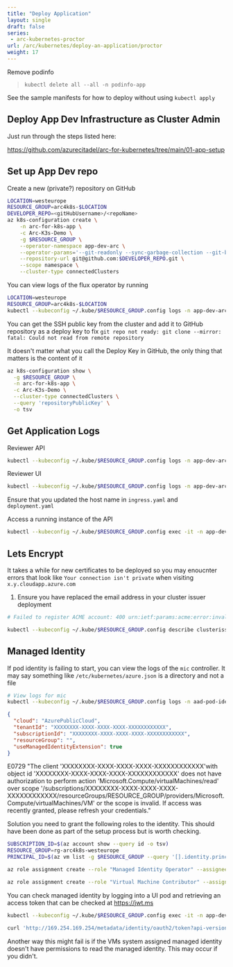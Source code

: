```yaml
---
title: "Deploy Application"
layout: single
draft: false
series:
 - arc-kubernetes-proctor
url: /arc/kubernetes/deploy-an-application/proctor
weight: 17
---
```


Remove podinfo

> `kubectl delete all --all -n podinfo-app`

See the sample manifests for how to deploy without using `kubectl apply`

## Deploy App Dev Infrastructure as Cluster Admin

Just run through the steps listed here:

<https://github.com/azurecitadel/arc-for-kubernetes/tree/main/01-app-setup>

## Set up App Dev repo

Create a new (private?) repository on GitHub

```bash
LOCATION=westeurope
RESOURCE_GROUP=arc4k8s-$LOCATION
DEVELOPER_REPO=<gitHubUsername>/<repoName>
az k8s-configuration create \
    -n arc-for-k8s-app \
    -c Arc-K3s-Demo \
    -g $RESOURCE_GROUP \
    --operator-namespace app-dev-arc \
    --operator-params='--git-readonly --sync-garbage-collection --git-branch=main' \
    --repository-url git@github.com:$DEVELOPER_REPO.git \
    --scope namespace \
    --cluster-type connectedClusters
```

You can view logs of the flux operator by running

```bash
LOCATION=westeurope
RESOURCE_GROUP=arc4k8s-$LOCATION
kubectl --kubeconfig ~/.kube/$RESOURCE_GROUP.config logs -n app-dev-arc -linstanceName=arc-for-k8s-app
```

You can get the SSH public key from the cluster and add it to GitHub repository as a deploy key to fix `git repo not ready: git clone --mirror: fatal: Could not read from remote repository`

It doesn't matter what you call the Deploy Key in GitHub, the only thing that matters is the content of it

```bash
az k8s-configuration show \
  -g $RESOURCE_GROUP \
  -n arc-for-k8s-app \
  -c Arc-K3s-Demo \
  --cluster-type connectedClusters \
  --query 'repositoryPublicKey' \
  -o tsv
```

## Get Application Logs

Reviewer API

```bash
kubectl --kubeconfig ~/.kube/$RESOURCE_GROUP.config logs -n app-dev-arc -lapp=reviewer-api --tail=-1
```

Reviewer UI

```bash
kubectl --kubeconfig ~/.kube/$RESOURCE_GROUP.config logs -n app-dev-arc -lapp=reviewer-ui --tail=-1
```

Ensure that you updated the host name in `ingress.yaml` and `deployment.yaml`

Access a running instance of the API

```bash
kubectl --kubeconfig ~/.kube/$RESOURCE_GROUP.config exec -it -n app-dev-arc reviewer-api-XXXXXXXX-YYYYY -- /bin/bash
```

## Lets Encrypt

It takes a while for new certificates to be deployed so you may enoucnter errors that look like `Your connection isn't private` when visiting `x.y.cloudapp.azure.com`

1. Ensure you have replaced the email address in your cluster issuer deployment

```bash
# Failed to register ACME account: 400 urn:ietf:params:acme:error:invalidEmail: Error creating new account :: "replace_with_your_email_address" is not a valid e-mail address#

kubectl --kubeconfig ~/.kube/$RESOURCE_GROUP.config describe clusterissuer
```

## Managed Identity

If pod identity is failing to start, you can view the logs of the `mic` controller. It may say something like `/etc/kubernetes/azure.json` is a directory and not a file

```bash
# View logs for mic
kubectl --kubeconfig ~/.kube/$RESOURCE_GROUP.config logs -n aad-pod-identity -lapp=mic
```

```json
{
  "cloud": "AzurePublicCloud",
  "tenantId": "XXXXXXXX-XXXX-XXXX-XXXX-XXXXXXXXXXXX",
  "subscriptionId": "XXXXXXXX-XXXX-XXXX-XXXX-XXXXXXXXXXXX",
  "resourceGroup": "",
  "useManagedIdentityExtension": true
}
```

E0729 "The client 'XXXXXXXX-XXXX-XXXX-XXXX-XXXXXXXXXXXX'with object id 'XXXXXXXX-XXXX-XXXX-XXXX-XXXXXXXXXXXX' does not have authorization to perform action 'Microsoft.Compute/virtualMachines/read' over scope '/subscriptions/XXXXXXXX-XXXX-XXXX-XXXX-XXXXXXXXXXXX/resourceGroups/RESOURCE_GROUP/providers/Microsoft.Compute/virtualMachines/VM' or the scope is invalid. If access was recently granted, please refresh your credentials."

Solution you need to grant the following roles to the identity. This should have been done as part of the setup process but is worth checking.

```bash
SUBSCRIPTION_ID=$(az account show --query id -o tsv)
RESOURCE_GROUP=rg-arc4k8s-westeurope
PRINCIPAL_ID=$(az vm list -g $RESOURCE_GROUP --query '[].identity.principalId' -o tsv)

az role assignment create --role "Managed Identity Operator" --assignee-object-id $PRINCIPAL_ID --scope /subscriptions/$SUBSCRIPTION_ID/resourceGroups/$RESOURCE_GROUP

az role assignment create --role "Virtual Machine Contributor" --assignee-object-id $PRINCIPAL_ID --scope /subscriptions/$SUBSCRIPTION_ID/resourceGroups/$RESOURCE_GROUP

```

You can check managed identity by logging into a UI pod and retrieving an access token that can be checked at <https://jwt.ms>

```bash
kubectl --kubeconfig ~/.kube/$RESOURCE_GROUP.config exec -it -n app-dev-arc reviewer-ui-XXXXXXXX-YYYYY -- /bin/bash

curl 'http://169.254.169.254/metadata/identity/oauth2/token?api-version=2018-02-01&resource=https%3A%2F%2Fmanagement.azure.com%2F' -H Metadata:true -s
```

Another way this might fail is if the VMs system assigned managed identity doesn't have permissions to read the managed identity. This may occur if you didn't.
